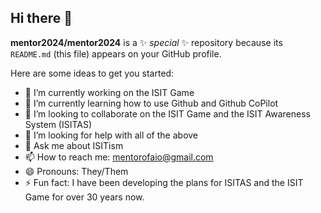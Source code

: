 ## Hi there 👋

**mentor2024/mentor2024** is a ✨ _special_ ✨ repository because its `README.md` (this file) appears on your GitHub profile.

Here are some ideas to get you started:

- 🔭 I’m currently working on the ISIT Game
- 🌱 I’m currently learning how to use Github and Github CoPilot
- 👯 I’m looking to collaborate on the ISIT Game and the ISIT Awareness System (ISITAS)
- 🤔 I’m looking for help with all of the above
- 💬 Ask me about ISITism
- 📫 How to reach me: mentorofaio@gmail.com
- 😄 Pronouns: They/Them
- ⚡ Fun fact: I have been developing the plans for ISITAS and the ISIT Game for over 30 years now. 
